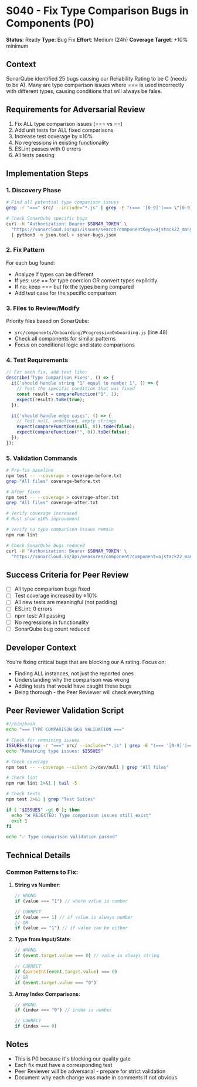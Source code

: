 # S040 - Fix Type Comparison Bugs in Components (P0)

**Status**: Ready
**Type**: Bug Fix
**Effort**: Medium (24h)
**Coverage Target**: +10% minimum

## Context
SonarQube identified 25 bugs causing our Reliability Rating to be C (needs to be A). Many are type comparison issues where === is used incorrectly with different types, causing conditions that will always be false.

## Requirements for Adversarial Review
1. Fix ALL type comparison issues (=== vs ==)
2. Add unit tests for ALL fixed comparisons
3. Increase test coverage by ≥10%
4. No regressions in existing functionality
5. ESLint passes with 0 errors
6. All tests passing

## Implementation Steps

### 1. Discovery Phase
```bash
# Find all potential type comparison issues
grep -r "===" src/ --include="*.js" | grep -E "(=== '[0-9]'|=== \"[0-9]\"|=== [0-9])" > type-issues.txt

# Check SonarQube specific bugs
curl -H "Authorization: Bearer $SONAR_TOKEN" \
  "https://sonarcloud.io/api/issues/search?componentKeys=ajstack22_manylla&types=BUG&ps=50" \
  | python3 -m json.tool > sonar-bugs.json
```

### 2. Fix Pattern
For each bug found:
- Analyze if types can be different
- If yes: use == for type coercion OR convert types explicitly
- If no: keep === but fix the types being compared
- Add test case for the specific comparison

### 3. Files to Review/Modify
Priority files based on SonarQube:
- `src/components/Onboarding/ProgressiveOnboarding.js` (line 48)
- Check all components for similar patterns
- Focus on conditional logic and state comparisons

### 4. Test Requirements
```javascript
// For each fix, add test like:
describe('Type Comparison Fixes', () => {
  it('should handle string "1" equal to number 1', () => {
    // Test the specific condition that was fixed
    const result = compareFunction("1", 1);
    expect(result).toBe(true);
  });

  it('should handle edge cases', () => {
    // Test null, undefined, empty strings
    expect(compareFunction(null, 0)).toBe(false);
    expect(compareFunction("", 0)).toBe(false);
  });
});
```

### 5. Validation Commands
```bash
# Pre-fix baseline
npm test -- --coverage > coverage-before.txt
grep "All files" coverage-before.txt

# After fixes
npm test -- --coverage > coverage-after.txt
grep "All files" coverage-after.txt

# Verify coverage increased
# Must show ≥10% improvement

# Verify no type comparison issues remain
npm run lint

# Check SonarQube bugs reduced
curl -H "Authorization: Bearer $SONAR_TOKEN" \
  "https://sonarcloud.io/api/measures/component?component=ajstack22_manylla&metricKeys=bugs"
```

## Success Criteria for Peer Review
- [ ] All type comparison bugs fixed
- [ ] Test coverage increased by ≥10%
- [ ] All new tests are meaningful (not padding)
- [ ] ESLint: 0 errors
- [ ] npm test: All passing
- [ ] No regressions in functionality
- [ ] SonarQube bug count reduced

## Developer Context
You're fixing critical bugs that are blocking our A rating. Focus on:
- Finding ALL instances, not just the reported ones
- Understanding why the comparison was wrong
- Adding tests that would have caught these bugs
- Being thorough - the Peer Reviewer will check everything

## Peer Reviewer Validation Script
```bash
#!/bin/bash
echo "=== TYPE COMPARISON BUG VALIDATION ==="

# Check for remaining issues
ISSUES=$(grep -r "===" src/ --include="*.js" | grep -E "(=== '[0-9]'|=== \"[0-9]\")" | wc -l)
echo "Remaining type issues: $ISSUES"

# Check coverage
npm test -- --coverage --silent 2>/dev/null | grep "All files"

# Check lint
npm run lint 2>&1 | tail -5

# Check tests
npm test 2>&1 | grep "Test Suites"

if [ "$ISSUES" -gt 0 ]; then
  echo "❌ REJECTED: Type comparison issues still exist"
  exit 1
fi

echo "✅ Type comparison validation passed"
```

## Technical Details

### Common Patterns to Fix:
1. **String vs Number**:
   ```javascript
   // WRONG
   if (value === "1") // where value is number

   // CORRECT
   if (value === 1) // if value is always number
   // OR
   if (value == "1") // if value can be either
   ```

2. **Type from Input/State**:
   ```javascript
   // WRONG
   if (event.target.value === 0) // value is always string

   // CORRECT
   if (parseInt(event.target.value) === 0)
   // OR
   if (event.target.value === "0")
   ```

3. **Array Index Comparisons**:
   ```javascript
   // WRONG
   if (index === "0") // index is number

   // CORRECT
   if (index === 0)
   ```

## Notes
- This is P0 because it's blocking our quality gate
- Each fix must have a corresponding test
- Peer Reviewer will be adversarial - prepare for strict validation
- Document why each change was made in comments if not obvious